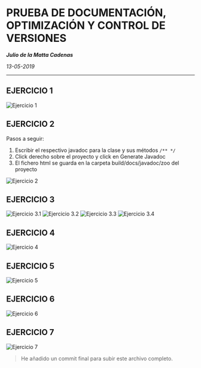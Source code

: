 # PRUEBA DE DOCUMENTACIÓN, OPTIMIZACIÓN Y CONTROL DE VERSIONES

_**Julio de la Matta Cadenas**_

_13-05-2019_

---

## EJERCICIO 1

![Ejercicio 1](https://github.com/kibrands/DAW1-PRUEBA-TEMA4/img/1.png)

## EJERCICIO 2

Pasos a seguir:

1. Escribir el respectivo javadoc para la clase y sus métodos `/** */`
2. Click derecho sobre el proyecto y click en Generate Javadoc
3. El fichero html se guarda en la carpeta build/docs/javadoc/zoo del proyecto

![Ejercicio 2](https://github.com/kibrands/DAW1-PRUEBA-TEMA4/img/2.png)

## EJERCICIO 3

![Ejercicio 3.1](https://github.com/kibrands/DAW1-PRUEBA-TEMA4/img/3-1.png)
![Ejercicio 3.2](https://github.com/kibrands/DAW1-PRUEBA-TEMA4/img/3-2.png)
![Ejercicio 3.3](https://github.com/kibrands/DAW1-PRUEBA-TEMA4/img/3-3.png)
![Ejercicio 3.4](https://github.com/kibrands/DAW1-PRUEBA-TEMA4/img/3-4.png)

## EJERCICIO 4

![Ejercicio 4](https://github.com/kibrands/DAW1-PRUEBA-TEMA4/img/4.png)

## EJERCICIO 5

![Ejercicio 5](https://github.com/kibrands/DAW1-PRUEBA-TEMA4/img/5.png)

## EJERCICIO 6

![Ejercicio 6](https://github.com/kibrands/DAW1-PRUEBA-TEMA4/img/6.png)

## EJERCICIO 7

![Ejercicio 7](https://github.com/kibrands/DAW1-PRUEBA-TEMA4/img/7.png)

> He añadido un commit final para subir este archivo completo.